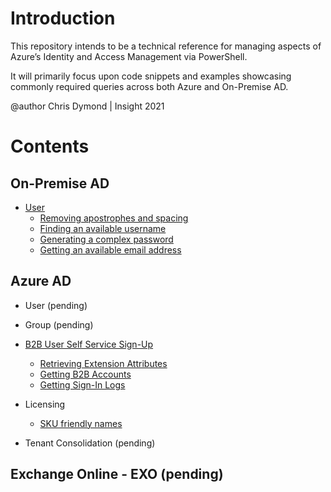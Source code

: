 # Introduction

This repository intends to be a technical reference for managing aspects of Azure’s Identity and Access Management via PowerShell.

It will primarily focus upon code snippets and examples showcasing commonly required queries across both Azure and On-Premise AD.

@author Chris Dymond | Insight 2021

# Contents

## On-Premise AD

- [User](on-premise/user/README.md)
  - [Removing apostrophes and spacing](on-premise/user/README.md#ConvertTo-StringWithoutApostropheOrSpace)
  - [Finding an available username](on-premise/user/README.md#New-Username)
  - [Generating a complex password](on-premise/user/README.md#New-ComplexPassword)
  - [Getting an available email address](on-premise/user/README.md#New-Mail)

## Azure AD

- User (pending)

- Group (pending)

- [B2B User Self Service Sign-Up](azure/b2b-user/README.md)
  - [Retrieving Extension Attributes](azure/b2b-user/README.md#extension-attributes)
  - [Getting B2B Accounts](azure/b2b-user/README.md#guests)
  - [Getting Sign-In Logs](azure/b2b-user/README.md#sign-in-logs)

- Licensing
  - [SKU friendly names](azure/licensing/README.md#licensing-sku-friendly-names)

- Tenant Consolidation (pending)

## Exchange Online - EXO (pending)

